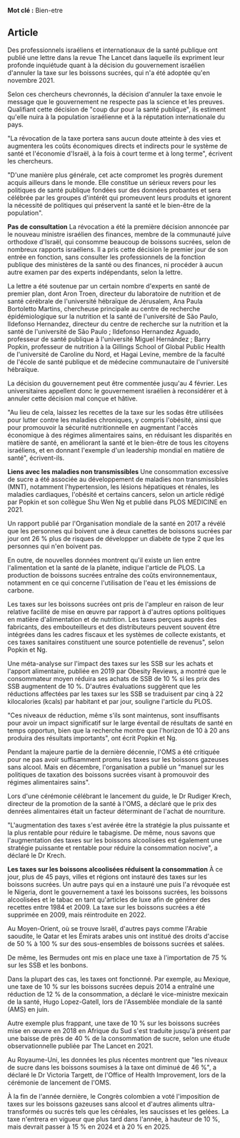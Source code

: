 **Mot clé :** Bien-etre

## Article
Des professionnels israéliens et internationaux de la santé publique ont publié une lettre dans la revue The Lancet dans laquelle ils expriment leur profonde inquiétude quant à la décision du gouvernement israélien d'annuler la taxe sur les boissons sucrées, qui n'a été adoptée qu'en novembre 2021.

Selon ces chercheurs chevronnés, la décision d'annuler la taxe envoie le message que le gouvernement ne respecte pas la science et les preuves. Qualifiant cette décision de "coup dur pour la santé publique", ils estiment qu'elle nuira à la population israélienne et à la réputation internationale du pays.

"La révocation de la taxe portera sans aucun doute atteinte à des vies et augmentera les coûts économiques directs et indirects pour le système de santé et l'économie d'Israël, à la fois à court terme et à long terme", écrivent les chercheurs.

"D'une manière plus générale, cet acte compromet les progrès durement acquis ailleurs dans le monde. Elle constitue un sérieux revers pour les politiques de santé publique fondées sur des données probantes et sera célébrée par les groupes d'intérêt qui promeuvent leurs produits et ignorent la nécessité de politiques qui préservent la santé et le bien-être de la population".

**Pas de consultation**
La révocation a été la première décision annoncée par le nouveau ministre israélien des finances, membre de la communauté juive orthodoxe d'Israël, qui consomme beaucoup de boissons sucrées, selon de nombreux rapports israéliens. Il a pris cette décision le premier jour de son entrée en fonction, sans consulter les professionnels de la fonction publique des ministères de la santé ou des finances, ni procéder à aucun autre examen par des experts indépendants, selon la lettre.

La lettre a été soutenue par un certain nombre d'experts en santé de premier plan, dont Aron Troen, directeur du laboratoire de nutrition et de santé cérébrale de l'université hébraïque de Jérusalem, Ana Paula Bortoletto Martins, chercheuse principale au centre de recherche épidémiologique sur la nutrition et la santé de l'université de São Paulo, Ildefonso Hernandez, directeur du centre de recherche sur la nutrition et la santé de l'université de São Paulo ; Ildefonso Hernandez Aguado, professeur de santé publique à l'université Miguel Hernández ; Barry Popkin, professeur de nutrition à la Gillings School of Global Public Health de l'université de Caroline du Nord, et Hagai Levine, membre de la faculté de l'école de santé publique et de médecine communautaire de l'université hébraïque. 

La décision du gouvernement peut être commentée jusqu'au 4 février. Les universitaires appellent donc le gouvernement israélien à reconsidérer et à annuler cette décision mal conçue et hâtive. 

"Au lieu de cela, laissez les recettes de la taxe sur les sodas être utilisées pour lutter contre les maladies chroniques, y compris l'obésité, ainsi que pour promouvoir la sécurité nutritionnelle en augmentant l'accès économique à des régimes alimentaires sains, en réduisant les disparités en matière de santé, en améliorant la santé et le bien-être de tous les citoyens israéliens, et en donnant l'exemple d'un leadership mondial en matière de santé", écrivent-ils.

**Liens avec les maladies non transmissibles**
Une consommation excessive de sucre a été associée au développement de maladies non transmissibles (MNT), notamment l'hypertension, les lésions hépatiques et rénales, les maladies cardiaques, l'obésité et certains cancers, selon un article rédigé par Popkin et son collègue Shu Wen Ng et publié dans PLOS MEDICINE en 2021. 

Un rapport publié par l'Organisation mondiale de la santé en 2017 a révélé que les personnes qui boivent une à deux canettes de boissons sucrées par jour ont 26 % plus de risques de développer un diabète de type 2 que les personnes qui n'en boivent pas.  

En outre, de nouvelles données montrent qu'il existe un lien entre l'alimentation et la santé de la planète, indique l'article de PLOS. La production de boissons sucrées entraîne des coûts environnementaux, notamment en ce qui concerne l'utilisation de l'eau et les émissions de carbone.

Les taxes sur les boissons sucrées ont pris de l'ampleur en raison de leur relative facilité de mise en œuvre par rapport à d'autres options politiques en matière d'alimentation et de nutrition. Les taxes perçues auprès des fabricants, des embouteilleurs et des distributeurs peuvent souvent être intégrées dans les cadres fiscaux et les systèmes de collecte existants, et ces taxes sanitaires constituent une source potentielle de revenus", selon Popkin et Ng. 

Une méta-analyse sur l'impact des taxes sur les SSB sur les achats et l'apport alimentaire, publiée en 2019 par Obesity Reviews, a montré que le consommateur moyen réduira ses achats de SSB de 10 % si les prix des SSB augmentent de 10 %. D'autres évaluations suggèrent que les réductions affectées par les taxes sur les SSB se traduisent par cinq à 22 kilocalories (kcals) par habitant et par jour, souligne l'article du PLOS. 

"Ces niveaux de réduction, même s'ils sont maintenus, sont insuffisants pour avoir un impact significatif sur le large éventail de résultats de santé en temps opportun, bien que la recherche montre que l'horizon de 10 à 20 ans produira des résultats importants", ont écrit Popkin et Ng. 

Pendant la majeure partie de la dernière décennie, l'OMS a été critiquée pour ne pas avoir suffisamment promu les taxes sur les boissons gazeuses sans alcool. Mais en décembre, l'organisation a publié un "manuel sur les politiques de taxation des boissons sucrées visant à promouvoir des régimes alimentaires sains".  

Lors d'une cérémonie célébrant le lancement du guide, le Dr Rudiger Krech, directeur de la promotion de la santé à l'OMS, a déclaré que le prix des denrées alimentaires était un facteur déterminant de l'achat de nourriture. 

"L'augmentation des taxes s'est avérée être la stratégie la plus puissante et la plus rentable pour réduire le tabagisme. De même, nous savons que l'augmentation des taxes sur les boissons alcoolisées est également une stratégie puissante et rentable pour réduire la consommation nocive", a déclaré le Dr Krech.

**Les taxes sur les boissons alcoolisées réduisent la consommation**
À ce jour, plus de 45 pays, villes et régions ont instauré des taxes sur les boissons sucrées. Un autre pays qui en a instauré une puis l'a révoquée est le Nigeria, dont le gouvernement a taxé les boissons sucrées, les boissons alcoolisées et le tabac en tant qu'articles de luxe afin de générer des recettes entre 1984 et 2009. La taxe sur les boissons sucrées a été supprimée en 2009, mais réintroduite en 2022. 

Au Moyen-Orient, où se trouve Israël, d'autres pays comme l'Arabie saoudite, le Qatar et les Émirats arabes unis ont institué des droits d'accise de 50 % à 100 % sur des sous-ensembles de boissons sucrées et salées.

De même, les Bermudes ont mis en place une taxe à l'importation de 75 % sur les SSB et les bonbons.

Dans la plupart des cas, les taxes ont fonctionné. Par exemple, au Mexique, une taxe de 10 % sur les boissons sucrées depuis 2014 a entraîné une réduction de 12 % de la consommation, a déclaré le vice-ministre mexicain de la santé, Hugo Lopez-Gatell, lors de l'Assemblée mondiale de la santé (AMS) en juin. 

Autre exemple plus frappant, une taxe de 10 % sur les boissons sucrées mise en œuvre en 2018 en Afrique du Sud s'est traduite jusqu'à présent par une baisse de près de 40 % de la consommation de sucre, selon une étude observationnelle publiée par The Lancet en 2021.

Au Royaume-Uni, les données les plus récentes montrent que "les niveaux de sucre dans les boissons soumises à la taxe ont diminué de 46 %", a déclaré le Dr Victoria Targett, de l'Office of Health Improvement, lors de la cérémonie de lancement de l'OMS.

À la fin de l'année dernière, le Congrès colombien a voté l'imposition de taxes sur les boissons gazeuses sans alcool et d'autres aliments ultra-transformés ou sucrés tels que les céréales, les saucisses et les gelées. La taxe n'entrera en vigueur que plus tard dans l'année, à hauteur de 10 %, mais devrait passer à 15 % en 2024 et à 20 % en 2025.